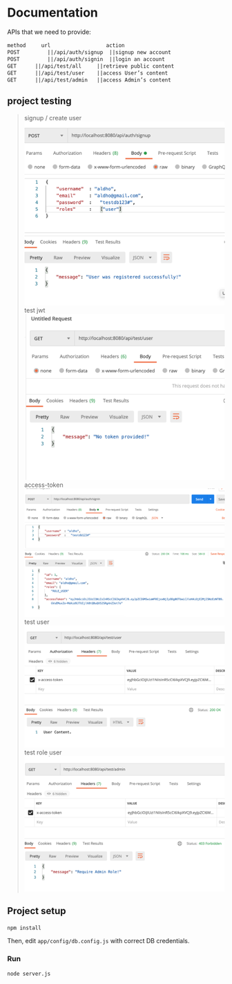 # Documentation
 APIs that we need to provide:
```
method     url                  action
POST	     ||/api/auth/signup	 ||signup new account
POST	     ||/api/auth/signin	 ||login an account
GET	     ||/api/test/all	 ||retrieve public content
GET	     ||/api/test/user	 ||access User’s content
GET	     ||/api/test/admin	 ||access Admin’s content
```

## project testing
>signup / create  user
![1.signup](image/1.signup.png)
>test jwt
![2.test-jwt](image/2.test-jwt.png)
>access-token  
![3.access-token](image/3.access-token.png)
>test user 
![4.test:user](image/4.test:user.png)
>test role user
![5.test:roleuser](image/5.test:roleuser.png)

## Project setup
```
npm install
```

Then, edit `app/config/db.config.js` with correct DB credentials.

### Run
```
node server.js
```
